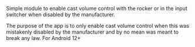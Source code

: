 Simple module to enable cast volume control with the rocker or in the input switcher when disabled by the manufacturer.

The purpose of the app is to only enable cast volume control when this was mistakenly disabled by the manufacturer and by no mean was meant to break any law.
For Android 12+
